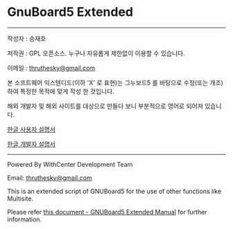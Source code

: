 # GnuBoard5 Extended #
-----

작성자 : 송재호

저작권 : GPL 오픈소스. 누구나 자유롭게 제한없이 이용할 수 있습니다.

이메일 : thruthesky@gmail.com

본 소프트웨어 익스텐디드(이하 'X' 로 표현)는 그누보드5 를 바탕으로 수정(또는 개조)하여 특정한 목적에 맞게 작성 한 것입니다.

해외 개발자 및 해외 사이트를 대상으로 만들다 보니 부분적으로 영어로 되어져 있습니다.



[한글 사용자 설명서](https://docs.google.com/document/d/1hiM2OIFlCkASMOgnyBsrTVcvICZz26oIze9Cz7p9BI8/pub)

[한글 개발자 설명서](https://docs.google.com/document/d/1cqG9sghuNGyrSKsZBaV4dmretcA6tb_WfOD1jlyldLk/pub)




-----


Powered By WithCenter Development Team

Email: thruthesky@gmail.com

This is an extended script of GNUBoard5 for the use of other functions like Multisite.

Please refer [this document - GNUBoard5 Extended Manual](https://docs.google.com/document/d/1hLnjVW9iXdVtZLZUm3RIWFUim9DFX8XhV5STo6wPkBs/pub) for further information.

 